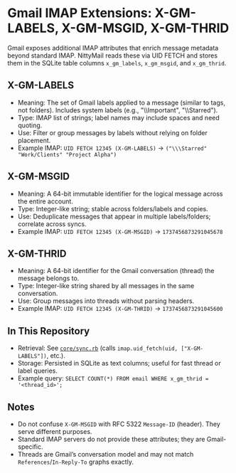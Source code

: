 # Gmail IMAP Extensions: X-GM-LABELS, X-GM-MSGID, X-GM-THRID

Gmail exposes additional IMAP attributes that enrich message metadata beyond standard IMAP. NittyMail reads these via UID FETCH and stores them in the SQLite table columns `x_gm_labels`, `x_gm_msgid`, and `x_gm_thrid`.

## X-GM-LABELS
- Meaning: The set of Gmail labels applied to a message (similar to tags, not folders). Includes system labels (e.g., "\\\Important", "\\\Starred").
- Type: IMAP list of strings; label names may include spaces and need quoting.
- Use: Filter or group messages by labels without relying on folder placement.
- Example IMAP: `UID FETCH 12345 (X-GM-LABELS)` → `("\\\Starred" "Work/Clients" "Project Alpha")`

## X-GM-MSGID
- Meaning: A 64-bit immutable identifier for the logical message across the entire account.
- Type: Integer-like string; stable across folders/labels and copies.
- Use: Deduplicate messages that appear in multiple labels/folders; correlate across syncs.
- Example IMAP: `UID FETCH 12345 (X-GM-MSGID)` → `1737456873291045678`

## X-GM-THRID
- Meaning: A 64-bit identifier for the Gmail conversation (thread) the message belongs to.
- Type: Integer-like string shared by all messages in the same conversation.
- Use: Group messages into threads without parsing headers.
- Example IMAP: `UID FETCH 12345 (X-GM-THRID)` → `1737456873291045600`

## In This Repository
- Retrieval: See [`core/sync.rb`](../core/sync.rb) (calls `imap.uid_fetch(uid, ["X-GM-LABELS"])`, etc.).
- Storage: Persisted in SQLite as text columns; useful for fast thread or label queries.
- Example query: `SELECT COUNT(*) FROM email WHERE x_gm_thrid = '<thread_id>';`

## Notes
- Do not confuse `X-GM-MSGID` with RFC 5322 `Message-ID` (header). They serve different purposes.
- Standard IMAP servers do not provide these attributes; they are Gmail-specific.
- Threads are Gmail’s conversation model and may not match `References`/`In-Reply-To` graphs exactly.
